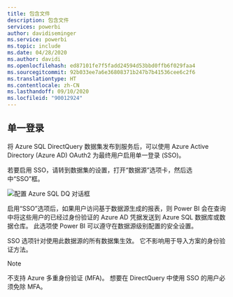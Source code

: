 ```yaml
---
title: 包含文件
description: 包含文件
services: powerbi
author: davidiseminger
ms.service: powerbi
ms.topic: include
ms.date: 04/28/2020
ms.author: davidi
ms.openlocfilehash: ed87101fe7f5fadd24594d53bbd0ffb6f029faa4
ms.sourcegitcommit: 92b033ee7a6e36808371b247b7b41536cee6c2f6
ms.translationtype: HT
ms.contentlocale: zh-CN
ms.lasthandoff: 09/10/2020
ms.locfileid: "90012924"
---
```

## <a name="single-sign-on"></a>单一登录

将 Azure SQL DirectQuery 数据集发布到服务后，可以使用 Azure Active Directory (Azure AD) OAuth2 为最终用户启用单一登录 (SSO)。

若要启用 SSO，请转到数据集的设置，打开“数据源”选项卡，然后选中“SSO”框。 

![配置 Azure SQL DQ 对话框](media/direct-query-sso/sso-dialog.png)

启用“SSO”选项后，如果用户访问基于数据源生成的报表，则 Power BI 会在查询中将这些用户的已经过身份验证的 Azure AD 凭据发送到 Azure SQL 数据库或数据仓库。 此选项使 Power BI 可以遵守在数据源级别配置的安全设置。

SSO 选项针对使用此数据源的所有数据集生效。 它不影响用于导入方案的身份验证方法。

> [!Note]
> 不支持 Azure 多重身份验证 (MFA)。 想要在 DirectQuery 中使用 SSO 的用户必须免除 MFA。
